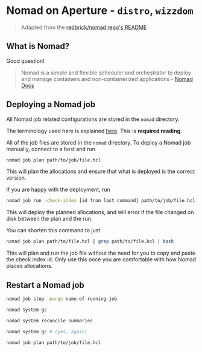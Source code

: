 # Nomad on Aperture - `distro`, `wizzdom`
> Adapted from the [redbrick/nomad repo's README](https://github.com/redbrick/nomad/README.md)

## What is Nomad?
Good question!

> Nomad is a simple and flexible scheduler and orchestrator to deploy and manage
> containers and non-containerized applications
> \- [Nomad Docs](https://developer.hashicorp.com/nomad)

## Deploying a Nomad job

All Nomad job related configurations are stored in the `nomad` directory.

The terminology used here is explained [here](https://developer.hashicorp.com/nomad/tutorials/get-started/get-started-vocab). This is **required reading**.

All of the job files are stored in the `nomad` directory. To deploy a Nomad job manually, connect to a host and run

```bash
nomad job plan path/to/job/file.hcl
```

This will plan the allocations and ensure that what is deployed is the correct version.

If you are happy with the deployment, run

```bash
nomad job run -check-index [id from last command] path/to/job/file.hcl
```

This will deploy the planned allocations, and will error if the file changed on disk between the plan and the run.

You can shorten this command to just

```bash
nomad job plan path/to/file.hcl | grep path/to/file.hcl | bash
```

This will plan and run the job file without the need for you to copy and paste the check index id. Only use this once you are comfortable with how Nomad places allocations.


## Restart a Nomad job

```bash
nomad job stop -purge name-of-running-job
```

```bash
nomad system gc
```

```bash
nomad system reconcile summaries
```

```bash
nomad system gc # (yes, again)
```

```bash
nomad job plan path/to/job/file.hcl
```
